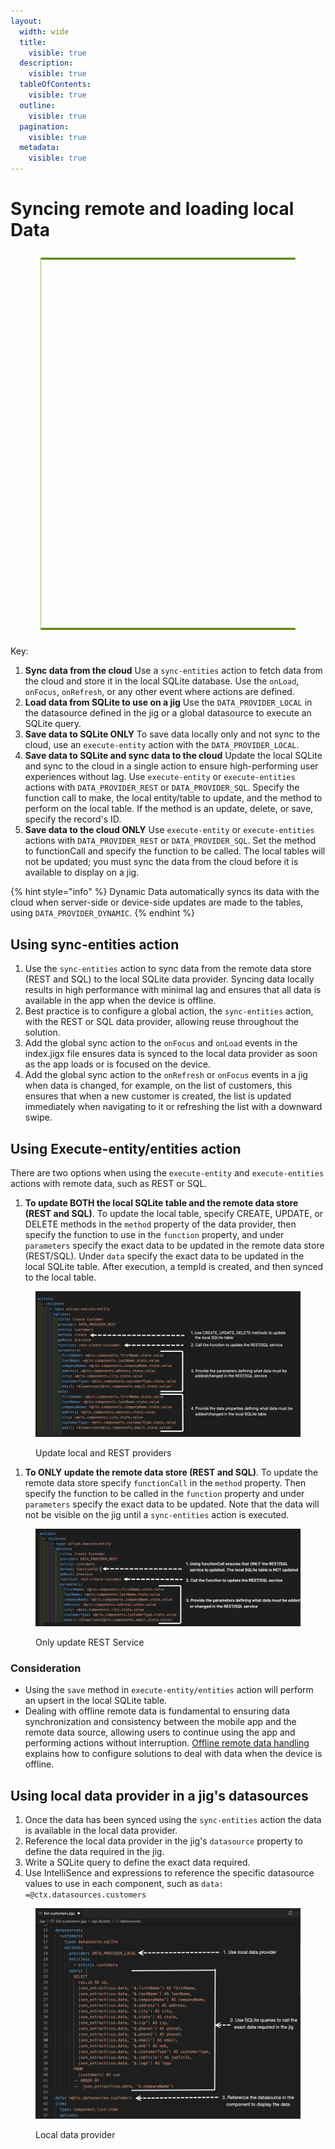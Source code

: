 ```yaml
---
layout:
  width: wide
  title:
    visible: true
  description:
    visible: true
  tableOfContents:
    visible: true
  outline:
    visible: true
  pagination:
    visible: true
  metadata:
    visible: true
---
```


# Syncing remote and loading local Data

<figure><img src="../../.gitbook/assets/data-remotesync.gif" alt=""><figcaption></figcaption></figure>

Key:

1. **Sync data from the cloud** Use a `sync-entities` action to fetch data from the cloud and store it in the local SQLite database. Use the `onLoad`, `onFocus`, `onRefresh`, or any other event where actions are defined.
2. **Load data from SQLite to use on a jig** Use the `DATA_PROVIDER_LOCAL` in the datasource defined in the jig or a global datasource to execute an SQLite query.
3. **Save data to SQLite ONLY** To save data locally only and not sync to the cloud, use an `execute-entity` action with the `DATA_PROVIDER_LOCAL`.
4. **Save data to SQLite and sync data to the cloud** Update the local SQLite and sync to the cloud in a single action to ensure high-performing user experiences without lag. Use `execute-entity` or `execute-entities` actions with `DATA_PROVIDER_REST` or `DATA_PROVIDER_SQL`. Specify the function call to make, the local entity/table to update, and the method to perform on the local table. If the method is an update, delete, or save, specify the record's ID.
5. **Save data to the cloud ONLY** Use `execute-entity` or `execute-entities` actions with `DATA_PROVIDER_REST` or `DATA_PROVIDER_SQL`. Set the method to functionCall and specify the function to be called. The local tables will not be updated; you must sync the data from the cloud before it is available to display on a jig.

{% hint style="info" %}
Dynamic Data automatically syncs its data with the cloud when server-side or device-side updates are made to the tables, using `DATA_PROVIDER_DYNAMIC`.&#x20;
{% endhint %}

## Using sync-entities action

1. Use the `sync-entities` action to sync data from the remote data store (REST and SQL) to the local SQLite data provider. Syncing data locally results in high performance with minimal lag and ensures that all data is available in the app when the device is offline.
2. Best practice is to configure a global action, the `sync-entities` action, with the REST or SQL data provider, allowing reuse throughout the solution.
3. Add the global sync action to the `onFocus` and `onLoad` events in the index.jigx file ensures data is synced to the local data provider as soon as the app loads or is focused on the device.
4. Add the global sync action to the `onRefresh` or `onFocus` events in a jig when data is changed, for example, on the list of customers, this ensures that when a new customer is created, the list is updated immediately when navigating to it or refreshing the list with a downward swipe.

## Using Execute-entity/entities action

There are two options when using the `execute-entity` and `execute-entities` actions with remote data, such as REST or SQL.

1. **To update BOTH the local SQLite table and the remote data store (REST and SQL)**. To update the local table, specify CREATE, UPDATE, or DELETE methods in the `method` property of the data provider, then specify the function to use in the `function` property, and under `parameters` specify the exact data to be updated in the remote data store (REST/SQL). Under `data` specify the exact data to be updated in the local SQLite table. After execution, a tempId is created, and then synced to the local table.

<figure><img src="../../.gitbook/assets/SyncLocalRemote.png" alt="Update local and REST providers"><figcaption><p>Update local and REST providers</p></figcaption></figure>

1. **To ONLY update the remote data store (REST and SQL)**. To update the remote data store specify `functionCall` in the `method` property. Then specify the function to be called in the `function` property and under `parameters` specify the exact data to be updated. Note that the data will not be visible on the jig until a `sync-entities` action is executed.

<figure><img src="../../.gitbook/assets/SyncRemote.png" alt="Only update REST Service"><figcaption><p>Only update REST Service</p></figcaption></figure>

### Consideration

* Using the `save` method in `execute-entity/entities` action will perform an upsert in the local SQLite table.
* Dealing with offline remote data is fundamental to ensuring data synchronization and consistency between the mobile app and the remote data source, allowing users to continue using the app and performing actions without interruption. [Offline remote data handling](offline-remote-data-handling.md) explains how to configure solutions to deal with data when the device is offline.

## Using local data provider in a jig's datasources

1. Once the data has been synced using the `sync-entities` action the data is available in the local data provider.
2. Reference the local data provider in the jig's `datasource` property to define the data required in the jig.
3. Write a SQLite query to define the exact data required.
4. Use IntelliSence and expressions to reference the specific datasource values to use in each component, such as `data: =@ctx.datasources.customers`

<figure><img src="../../.gitbook/assets/REST-localdatasource.png" alt="Local data provider"><figcaption><p>Local data provider</p></figcaption></figure>
